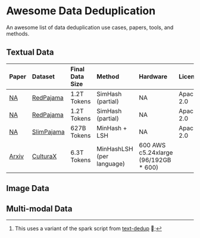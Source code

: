 

# Awesome Data Deduplication

An awesome list of data deduplication use cases, papers, tools, and methods.

## Textual Data

| Paper                                         | Dataset                                                                                                       | Final Data Size   | Method                    | Hardware                             | License    | Comments   |
|:----------------------------------------------|:--------------------------------------------------------------------------------------------------------------|:------------------|:--------------------------|:-------------------------------------|:-----------|:-----------|
| [NA]()                                        | [RedPajama](https://github.com/togethercomputer/RedPajama-Data)                                               | 1.2T Tokens       | SimHash (partial)         | NA                                   | Apache 2.0 |            |
| [NA]()                                        | [RedPajama](https://github.com/togethercomputer/RedPajama-Data)                                               | 1.2T Tokens       | SimHash (partial)         | NA                                   | Apache 2.0 |            |
| [NA]()                                        | [SlimPajama](https://github.com/Cerebras/modelzoo/tree/main/modelzoo/transformers/data_processing/slimpajama) | 627B Tokens       | MinHash + LSH             | NA                                   | Apache 2.0 |            |
| [Arxiv](https://arxiv.org/pdf/2309.09400.pdf) | [CulturaX](https://arxiv.org/abs/2309.09400)                                                                  | 6.3T Tokens       | MinHashLSH (per language) | 600 AWS c5.24xlarge (96/192GB * 600) |            | [^1]       |

## Image Data



## Multi-modal Data



[^1]: This uses a variant of the spark script from [text-dedup](https://github.com/ChenghaoMou/text-dedup) 🎉️;